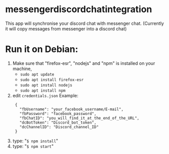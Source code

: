 # messengerdiscordchatintegration
This app will synchronise your discord chat with messenger chat.
(Currently it will copy messages from messenger into a discord chat)


# Run it on Debian:
1. Make sure that "firefox-esr", "nodejs" and "npm" is installed on your machine,
   - `sudo apt update`
   - `sudo apt install firefox-esr`
   - `sudo apt install nodejs`
   - `sudo apt install npm`
2. edit `credentials.json`
   Example:
   ```
    {
      "fbUsername": "your_facebook_username/E-mail",
      "fbPassword": "facebook_password",
      "fbChatID": "you_will_find_it_at_the_end_of_the_URL",
      "dcBotToken": "Discord_bot_token",
      "dcChannelID": "Discord_channel_ID"
    }
   ```
4. type: "`$ npm install`"
5. type: "`$ npm start`"
